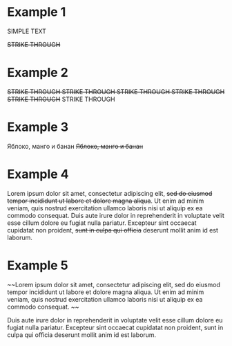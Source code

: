 # Example 1

SIMPLE TEXT

~~STRIKE THROUGH~~

# Example 2

~~STRIKE THROUGH
STRIKE THROUGH
STRIKE THROUGH
STRIKE THROUGH
STRIKE THROUGH~~
STRIKE THROUGH

# Example 3

Яблоко, манго и банан
~~Яблоко, 
манго и 
банан~~

# Example 4

Lorem ipsum dolor sit amet, consectetur adipiscing elit, ~~sed do eiusmod tempor incididunt ut labore et dolore magna aliqua~~. Ut enim ad minim veniam, quis nostrud exercitation ullamco laboris nisi ut aliquip ex ea commodo consequat. Duis aute irure dolor in reprehenderit in voluptate velit esse cillum dolore eu fugiat nulla pariatur. Excepteur sint occaecat cupidatat non proident, ~~sunt in culpa qui officia~~ deserunt mollit anim id est laborum.

# Example 5

~~Lorem ipsum dolor sit amet, consectetur adipiscing elit, sed do eiusmod tempor incididunt ut labore et dolore magna aliqua. Ut enim ad minim veniam, quis nostrud exercitation ullamco laboris nisi ut aliquip ex ea commodo consequat. ~~

Duis aute irure dolor in reprehenderit in voluptate velit esse cillum dolore eu fugiat nulla pariatur. Excepteur sint occaecat cupidatat non proident, sunt in culpa qui officia deserunt mollit anim id est laborum.
